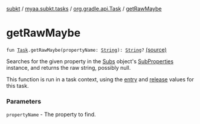 [subkt](../../index.md) / [myaa.subkt.tasks](../index.md) / [org.gradle.api.Task](index.md) / [getRawMaybe](./get-raw-maybe.md)

# getRawMaybe

`fun `[`Task`](https://docs.gradle.org/current/javadoc/org/gradle/api/Task.html)`.getRawMaybe(propertyName: `[`String`](https://kotlinlang.org/api/latest/jvm/stdlib/kotlin/-string/index.html)`): `[`String`](https://kotlinlang.org/api/latest/jvm/stdlib/kotlin/-string/index.html)`?` [(source)](https://github.com/Myaamori/SubKt/blob/0.1.9/src/main/kotlin/myaa/subkt/tasks/plugin.kt#L235)

Searches for the given property in the [Subs](../-subs/index.md) object's [SubProperties](../-sub-properties/index.md) instance,
and returns the raw string, possibly null.

This function is run in a task context, using the [entry](entry.md) and [release](release.md) values for this task.

### Parameters

`propertyName` - The property to find.